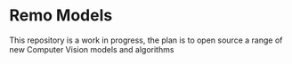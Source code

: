 # Remo Models

This repository is a work in progress, the plan is to open source a range of new Computer Vision models and algorithms
